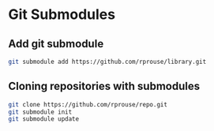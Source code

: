 # Git Submodules

## Add git submodule

```sh
git submodule add https://github.com/rprouse/library.git
```

## Cloning repositories with submodules

```sh
git clone https://github.com/rprouse/repo.git
git submodule init
git submodule update
```
